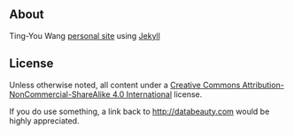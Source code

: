 ## About

Ting-You Wang [personal site](http://databeauty.com) using [Jekyll](http://github.com/mojombo/jekyll)


## License

Unless otherwise noted, all content under a 
[Creative Commons Attribution-NonCommercial-ShareAlike 4.0 International](http://creativecommons.org/licenses/by-nc-sa/4.0/) 
license.

If you do use something, a link back to http://databeauty.com would be highly appreciated.
